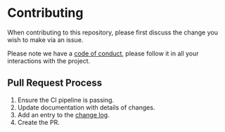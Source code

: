 # Contributing

When contributing to this repository, please first discuss the change you wish to make via an issue. 

Please note we have a [code of conduct](CODE_OF_CONDUCT.md), please follow it in all your interactions with the project.

## Pull Request Process

1. Ensure the CI pipeline is passing.
2. Update documentation with details of changes.
3. Add an entry to the [change log](CHANGELOG.md).
4. Create the PR.